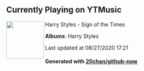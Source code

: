 ## Currently Playing on YTMusic

[<img align="left" width="100" src="https://lh3.googleusercontent.com/-LQ9U3M24vS9KyGUkG_kiTdNF5J9RckMcUwDBAdF7Sj5dN39SO1apKL7dq6zblUQ8XZnO05lqq8e9lbdSw">](https://music.youtube.com/channel/UCVacQ2t5GUZ2t_J3Ia9BynA)

Harry Styles - Sign of the Times

**Albums**: Harry Styles

Last updated at 08/27/2020 17:21

#### Generated with [20chan/github-now](https://github.com/20chan/github-now)


<!--
**20chan/20chan** is a ✨ _special_ ✨ repository because its `README.md` (this file) appears on your GitHub profile.

Here are some ideas to get you started:

- 🔭 I’m currently working on ...
- 🌱 I’m currently learning ...
- 👯 I’m looking to collaborate on ...
- 🤔 I’m looking for help with ...
- 💬 Ask me about ...
- 📫 How to reach me: ...
- 😄 Pronouns: ...
- ⚡ Fun fact: ...
-->
